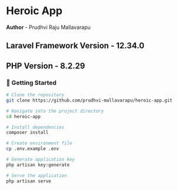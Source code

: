 # Heroic App

**Author** - Prudhvi Raju Mallavarapu

## **Laravel Framework Version** - 12.34.0

## **PHP Version** - 8.2.29

### 🚀 Getting Started

```bash
# Clone the repository
git clone https://github.com/prudhvi-mallavarapu/heroic-app.git

# Navigate into the project directory
cd heroic-app

# Install dependencies
composer install

# Create environment file
cp .env.example .env

# Generate application key
php artisan key:generate

# Serve the application
php artisan serve
```
